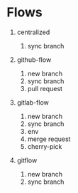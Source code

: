 # Flows

1. centralized

   1. sync branch

1. github-flow

   1. new branch
   1. sync branch
   1. pull request

1. gitlab-flow

   1. new branch
   1. sync branch
   1. env
   1. merge request
   1. cherry-pick

1. gitflow

   1. new branch
   1. sync branch
